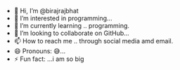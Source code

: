 - 👋 Hi, I’m @birajrajbhat
- 👀 I’m interested in programming...
- 🌱 I’m currently learning .. programming.
- 💞️ I’m looking to collaborate on GitHub...
- 📫 How to reach me .. through social media amd email.
- 😄 Pronouns: 😅...
- ⚡ Fun fact: ...i am so big 

<!---
birajrajbhat/birajrajbhat is a ✨ special ✨ repository because its `README.md` (this file) appears on your GitHub profile.
You can click the Preview link to take a look at your changes.
--->

